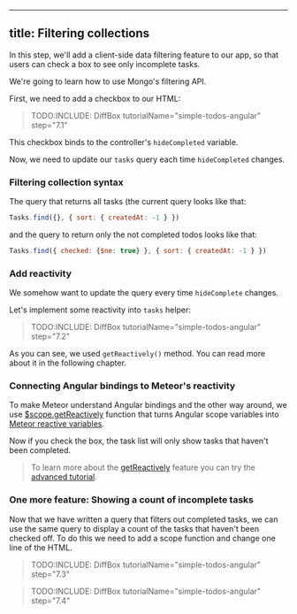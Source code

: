 
---
title: Filtering collections
---

In this step, we'll add a client-side data filtering feature to our app, so that users can check a box to see only incomplete tasks.

We're going to learn how to use Mongo's filtering API.

First, we need to add a checkbox to our HTML:

> TODO:INCLUDE: DiffBox tutorialName="simple-todos-angular" step="7.1"

This checkbox binds to the controller's `hideCompleted` variable.

Now, we need to update our `tasks` query each time `hideCompleted` changes.

### Filtering collection syntax

The query that returns all tasks (the current query looks like that:

```js
Tasks.find({}, { sort: { createdAt: -1 } })
```

and the query to return only the not completed todos looks like that:

```js
Tasks.find({ checked: {$ne: true} }, { sort: { createdAt: -1 } })
```

### Add reactivity

We somehow want to update the query every time `hideComplete` changes.

Let's implement some reactivity into `tasks` helper:

> TODO:INCLUDE: DiffBox tutorialName="simple-todos-angular" step="7.2"

As you can see, we used `getReactively()` method. You can read more about it in the following chapter.

### Connecting Angular bindings to Meteor's reactivity

To make Meteor understand Angular bindings and the other way around, we use [$scope.getReactively](http://angular-meteor.com/api/getReactively) function that turns Angular
scope variables into [Meteor reactive variables](http://docs.meteor.com/#/full/reactivevar_pkg).

Now if you check the box, the task list will only show tasks that haven't been completed.

> To learn more about the [getReactively](http://angular-meteor.com/api/getReactively) feature
> you can try the [advanced tutorial](http://angular-meteor.com/tutorial/step_12).

### One more feature: Showing a count of incomplete tasks

Now that we have written a query that filters out completed tasks, we can use the same query to display a count of the tasks that haven't been checked off. To do this we need to add a scope function and change one line of the HTML.

> TODO:INCLUDE: DiffBox tutorialName="simple-todos-angular" step="7.3"

> TODO:INCLUDE: DiffBox tutorialName="simple-todos-angular" step="7.4"

